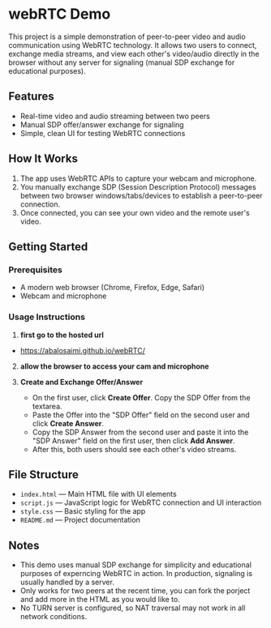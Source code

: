 # webRTC Demo

This project is a simple demonstration of peer-to-peer video and audio communication using WebRTC technology. It allows two users to connect, exchange media streams, and view each other's video/audio directly in the browser without any server for signaling (manual SDP exchange for educational purposes).

## Features

- Real-time video and audio streaming between two peers
- Manual SDP offer/answer exchange for signaling
- Simple, clean UI for testing WebRTC connections

## How It Works

1. The app uses WebRTC APIs to capture your webcam and microphone.
2. You manually exchange SDP (Session Description Protocol) messages between two browser windows/tabs/devices to establish a peer-to-peer connection.
3. Once connected, you can see your own video and the remote user's video.

## Getting Started

### Prerequisites

- A modern web browser (Chrome, Firefox, Edge, Safari)
- Webcam and microphone

### Usage Instructions

1. **first go to the hosted url**
  - https://abalosaimi.github.io/webRTC/ 

2. **allow the browser to access your cam and microphone**

3. **Create and Exchange Offer/Answer**
   - On the first user, click **Create Offer**. Copy the SDP Offer from the textarea.
   - Paste the Offer into the "SDP Offer" field on the second user and click **Create Answer**.
   - Copy the SDP Answer from the second user and paste it into the "SDP Answer" field on the first user, then click **Add Answer**.
   - After this, both users should see each other's video streams.

## File Structure

- `index.html` — Main HTML file with UI elements
- `script.js` — JavaScript logic for WebRTC connection and UI interaction
- `style.css` — Basic styling for the app
- `README.md` — Project documentation

## Notes

- This demo uses manual SDP exchange for simplicity and educational purposes of experncing WebRTC in action. In production, signaling is usually handled by a server.
- Only works for two peers at the recent time, you can fork the porject and add more in the HTML as you would like to.
- No TURN server is configured, so NAT traversal may not work in all network conditions.
